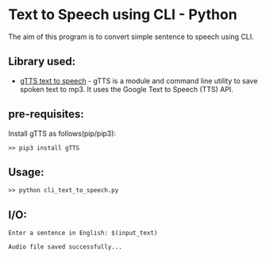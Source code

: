 # Text to Speech using CLI - Python
The aim of this program is to convert simple sentence to speech using CLI.

## Library used:
* [gTTS text to speech](https://pypi.org/project/gTTS/) - gTTS is a module and command line utility to save spoken text to mp3. It uses the Google Text to Speech (TTS) API.

## pre-requisites:
Install gTTS as follows(pip/pip3):

`>> pip3 install gTTS`

## Usage:
`>> python cli_text_to_speech.py`

## I/O:
```
Enter a sentence in English: $(input_text)

Audio file saved successfully...

```